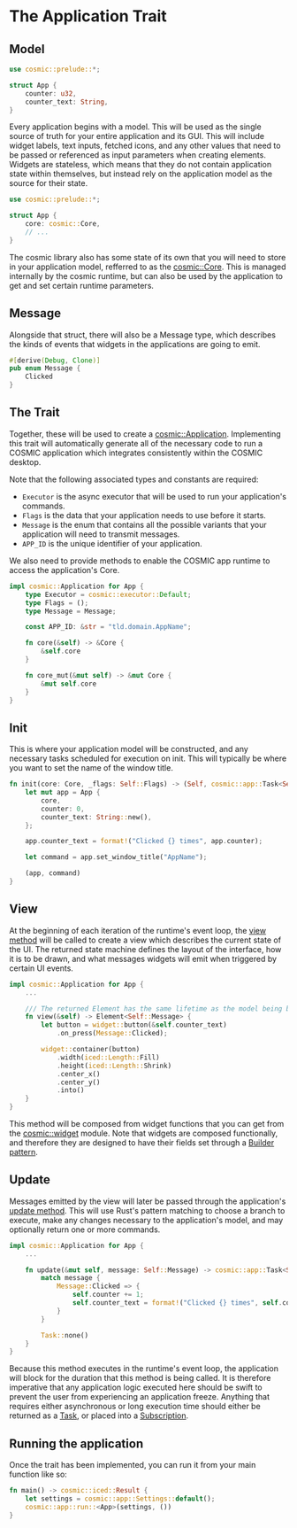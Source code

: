 # The Application Trait


## Model

```rs
use cosmic::prelude::*;

struct App {
    counter: u32,
    counter_text: String,
}
```

Every application begins with a model. This will be used as the single source of truth for your entire application and its GUI.
This will include widget labels, text inputs, fetched icons, and any other values that need to be passed or referenced as input parameters when creating elements.
Widgets are stateless, which means that they do not contain application state within themselves, but instead rely on the application model as the source for their state.

```rs
use cosmic::prelude::*;

struct App {
    core: cosmic::Core,
    // ...
}
```

The cosmic library also has some state of its own that you will need to store in your application model, refferred to as the [cosmic::Core][app-core]. This is managed internally by the cosmic runtime, but can also be used by the application to get and set certain runtime parameters.

## Message

Alongside that struct, there will also be a Message type, which describes the kinds of events that widgets in the applications are going to emit.

```rs
#[derive(Debug, Clone)]
pub enum Message {
    Clicked
}
```

## The Trait

Together, these will be used to create a [cosmic::Application][app-trait]. Implementing this trait will automatically generate all of the necessary code to run a COSMIC application which integrates consistently within the COSMIC desktop.

Note that the following associated types and constants are required:

- `Executor` is the async executor that will be used to run your application's commands.
- `Flags` is the data that your application needs to use before it starts.
- `Message` is the enum that contains all the possible variants that your application will need to transmit messages.
- `APP_ID` is the unique identifier of your application.

We also need to provide methods to enable the COSMIC app runtime to access the application's Core.

```rs
impl cosmic::Application for App {
    type Executor = cosmic::executor::Default;
    type Flags = ();
    type Message = Message;

    const APP_ID: &str = "tld.domain.AppName";

    fn core(&self) -> &Core {
        &self.core
    }

    fn core_mut(&mut self) -> &mut Core {
        &mut self.core
    }
}
```

## Init

This is where your application model will be constructed, and any necessary tasks scheduled for execution on init.
This will typically be where you want to set the name of the window title.

```rs
fn init(core: Core, _flags: Self::Flags) -> (Self, cosmic::app::Task<Self::Message>) {
    let mut app = App {
        core,
        counter: 0,
        counter_text: String::new(),
    };

    app.counter_text = format!("Clicked {} times", app.counter);

    let command = app.set_window_title("AppName");

    (app, command)
}
 ```

## View

At the beginning of each iteration of the runtime's event loop, the [view method][view-method] will be called to create a view which describes the current state of the UI.
The returned state machine defines the layout of the interface, how it is to be drawn, and what messages widgets will emit when triggered by certain UI events.

```rs
impl cosmic::Application for App {
    ...

    /// The returned Element has the same lifetime as the model being borrowed.
    fn view(&self) -> Element<Self::Message> {
        let button = widget::button(&self.counter_text)
            .on_press(Message::Clicked);

        widget::container(button)
            .width(iced::Length::Fill)
            .height(iced::Length::Shrink)
            .center_x()
            .center_y()
            .into()
    }
}
```

This method will be composed from widget functions that you can get from the [cosmic::widget][cosmic-widget] module.
Note that widgets are composed functionally, and therefore they are designed to have their fields set through a [Builder pattern][builder-pattern].

## Update

Messages emitted by the view will later be passed through the application's [update method][update-method].
This will use Rust's pattern matching to choose a branch to execute, make any changes necessary to the application's model, and may optionally return one or more commands.

```rs
impl cosmic::Application for App {
    ...

    fn update(&mut self, message: Self::Message) -> cosmic::app::Task<Self::Message> {
        match message {
            Message::Clicked => {
                self.counter += 1;
                self.counter_text = format!("Clicked {} times", self.counter);
            }
        }

        Task::none()
    }
}
```

Because this method executes in the runtime's event loop, the application will block for the duration that this method is being called.
It is therefore imperative that any application logic executed here should be swift to prevent the user from experiencing an application freeze.
Anything that requires either asynchronous or long execution time should either be returned as a [Task](tasks.md), or placed into a [Subscription](subscriptions.md).

## Running the application

Once the trait has been implemented, you can run it from your main function like so:

```rs
fn main() -> cosmic::iced::Result {
    let settings = cosmic::app::Settings::default();
    cosmic::app::run::<App>(settings, ())
}
```

[app-core]: https://pop-os.github.io/libcosmic/cosmic/app/struct.Core.html
[app-trait]: https://pop-os.github.io/libcosmic/cosmic/app/trait.Application.html
[builder-pattern]: https://rust-unofficial.github.io/patterns/patterns/creational/builder.html
[cosmic-widget]: https://pop-os.github.io/libcosmic/cosmic/widget/index.html
[update-method]: https://pop-os.github.io/libcosmic/cosmic/app/trait.Application.html#method.update
[view-method]: https://pop-os.github.io/libcosmic/cosmic/app/trait.Application.html#tymethod.view
